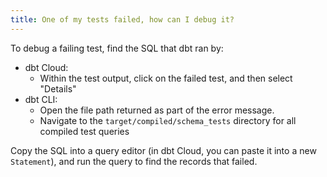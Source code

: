 ```yaml
---
title: One of my tests failed, how can I debug it?
---
```

To debug a failing test, find the SQL that dbt ran by:
* dbt Cloud:
    * Within the test output, click on the failed test, and then select "Details"
* dbt CLI:
    * Open the file path returned as part of the error message.
    * Navigate to the `target/compiled/schema_tests` directory for all compiled test queries

Copy the SQL into a query editor (in dbt Cloud, you can paste it into a new `Statement`), and run the query to find the records that failed.

